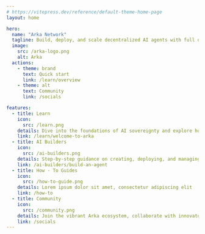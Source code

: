 ```yaml
---
# https://vitepress.dev/reference/default-theme-home-page
layout: home

hero:
  name: "Arka Network"
  tagline: Build, deploy, and scale decentralized AI agents with full data ownership and trustless precision. Empowering AI to operate autonomously in a truly decentralized ecosystem.
  image:
    src: /arka-logo.png
    alt: Arka
  actions:
    - theme: brand
      text: Quick start
      link: /learn/overview
    - theme: alt
      text: Community
      link: /socials

features:
  - title: Learn
    icon:
      src: /learn.png
    details: Dive into the foundations of AI sovereignty and explore how Arka revolutionizes decentralized AI systems.
    link: /learn/welcome-to-arka
  - title: AI Builders
    icon:
      src: /ai-builders.png
    details: Step-by-step guidance on creating, deploying, and managing AI agents in a decentralized ecosystem.
    link: /ai-builders/build-an-agent
  - title: How - To Guides
    icon:
      src: /how-to-guide.png
    details: Lorem ipsum dolor sit amet, consectetur adipiscing elit
    link: /how-to
  - title: Community
    icon:
      src: /community.png
    details: Join the vibrant Arka ecosystem, collaborate with innovators, and shape the decentralized AI future.
    link: /socials
---
```


